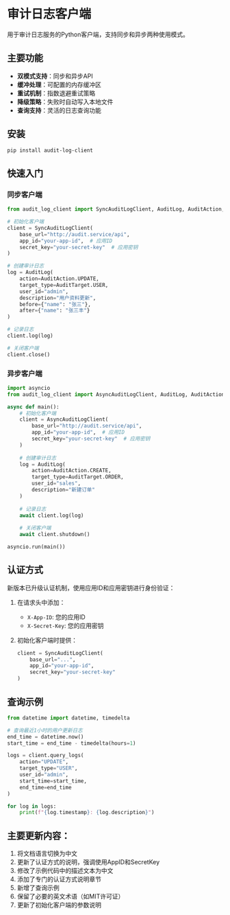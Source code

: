 


# 审计日志客户端

用于审计日志服务的Python客户端，支持同步和异步两种使用模式。

## 主要功能

- **双模式支持**：同步和异步API
- **缓冲处理**：可配置的内存缓冲区
- **重试机制**：指数退避重试策略
- **降级策略**：失败时自动写入本地文件
- **查询支持**：灵活的日志查询功能

## 安装

```bash
pip install audit-log-client
```

## 快速入门

### 同步客户端

```python
from audit_log_client import SyncAuditLogClient, AuditLog, AuditAction, AuditTarget

# 初始化客户端
client = SyncAuditLogClient(
    base_url="http://audit.service/api",
    app_id="your-app-id",  # 应用ID
    secret_key="your-secret-key"  # 应用密钥
)

# 创建审计日志
log = AuditLog(
    action=AuditAction.UPDATE,
    target_type=AuditTarget.USER,
    user_id="admin",
    description="用户资料更新",
    before={"name": "张三"},
    after={"name": "张三丰"}
)

# 记录日志
client.log(log)

# 关闭客户端
client.close()
```

### 异步客户端

```python
import asyncio
from audit_log_client import AsyncAuditLogClient, AuditLog, AuditAction, AuditTarget

async def main():
    # 初始化客户端
    client = AsyncAuditLogClient(
        base_url="http://audit.service/api",
        app_id="your-app-id",  # 应用ID
        secret_key="your-secret-key"  # 应用密钥
    )
    
    # 创建审计日志
    log = AuditLog(
        action=AuditAction.CREATE,
        target_type=AuditTarget.ORDER,
        user_id="sales",
        description="新建订单"
    )
    
    # 记录日志
    await client.log(log)
    
    # 关闭客户端
    await client.shutdown()

asyncio.run(main())
```

## 认证方式

新版本已升级认证机制，使用应用ID和应用密钥进行身份验证：

1. 在请求头中添加：
   - `X-App-ID`: 您的应用ID
   - `X-Secret-Key`: 您的应用密钥

2. 初始化客户端时提供：
   ```python
   client = SyncAuditLogClient(
       base_url="...",
       app_id="your-app-id",
       secret_key="your-secret-key"
   )
   ```

## 查询示例

```python
from datetime import datetime, timedelta

# 查询最近1小时的用户更新日志
end_time = datetime.now()
start_time = end_time - timedelta(hours=1)

logs = client.query_logs(
    action="UPDATE",
    target_type="USER",
    user_id="admin",
    start_time=start_time,
    end_time=end_time
)

for log in logs:
    print(f"{log.timestamp}: {log.description}")
```

## 主要更新内容：

1. 将文档语言切换为中文
2. 更新了认证方式的说明，强调使用AppID和SecretKey
3. 修改了示例代码中的描述文本为中文
4. 添加了专门的认证方式说明章节
5. 新增了查询示例
6. 保留了必要的英文术语（如MIT许可证）
7. 更新了初始化客户端的参数说明
